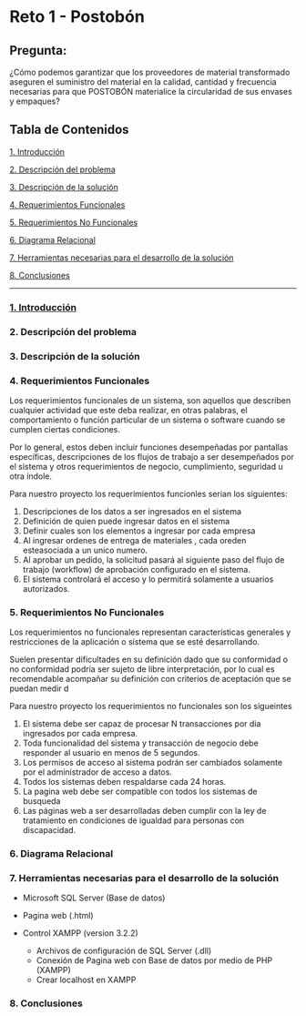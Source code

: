 # Reto 1 - Postobón

## Pregunta:
¿Cómo podemos garantizar que los proveedores de material transformado aseguren el suministro del material en la calidad, cantidad y frecuencia necesarias para que POSTOBÓN materialice la circularidad de sus envases y empaques?

## Tabla de Contenidos
[1. Introducción](#introducción)

[2. Descripción del problema](#descripción-del-problema)

[3. Descripción de la solución](#descripción-de-la-solución)

[4. Requerimientos Funcionales](#requerimientos-funcionales)

[5. Requerimientos No Funcionales](#requerimientos-no-funcionales)

[6. Diagrama Relacional](#diagrama-relacion)

[7. Herramientas necesarias para el desarrollo de la solución](#herramientas-necesarias-para-el-desarrollo-de-la-solución)

[8. Conclusiones](#conclusiones)

***

### [1. Introducción](#introducción)
### 2. Descripción del problema
### 3. Descripción de la solución 
### 4. Requerimientos Funcionales
Los requerimientos funcionales de un sistema, son aquellos que describen cualquier actividad que este deba realizar, en otras palabras, el comportamiento o función particular de un sistema o software cuando se cumplen ciertas condiciones.

Por lo general, estos deben incluir funciones desempeñadas por pantallas específicas, descripciones de los flujos de trabajo a ser desempeñados por el sistema y otros requerimientos de negocio, cumplimiento, seguridad u otra índole.

Para nuestro proyecto los requerimientos funcionles serian los siguientes:
 1. Descripciones de los datos a ser ingresados en el sistema
 2. Definición de quien puede ingresar datos en el sistema
 3. Definir cuales son los elementos a ingresar por cada empresa
 4. Al ingresar ordenes de entrega de materiales , cada oreden esteasociada a un unico numero.
 5. Al aprobar un pedido, la solicitud pasará al siguiente paso del flujo de trabajo (workflow) de aprobación configurado en el sistema.
 6. El sistema controlará el acceso y lo permitirá solamente a usuarios autorizados.
 
### 5. Requerimientos No Funcionales
Los requerimientos no funcionales representan características generales y restricciones de la aplicación o sistema que se esté desarrollando.

Suelen presentar dificultades en su definición dado que su conformidad o no conformidad podría ser sujeto de libre interpretación, por lo cual es recomendable acompañar su definición con criterios de aceptación que se puedan medir d

Para nuestro proyecto los requerimientos no funcionales son los sigueintes

 1. El sistema debe ser capaz de procesar N transacciones por dia ingresados por cada empresa.
 2. Toda funcionalidad del sistema y transacción de negocio debe responder al usuario en menos de 5 segundos.
 3. Los permisos de acceso al sistema podrán ser cambiados solamente por el administrador de acceso a datos.
 4. Todos los sistemas deben respaldarse cada 24 horas.
 5. La pagina web debe ser compatible con todos los sistemas de busqueda
 6. Las páginas web a ser desarrolladas deben cumplir con la ley de tratamiento en condiciones de igualdad para personas con discapacidad.

### 6. Diagrama Relacional
### 7. Herramientas necesarias para el desarrollo de la solución

- Microsoft SQL Server (Base de datos)
- Pagina web (.html)  

- Control XAMPP (version 3.2.2)
  * Archivos de configuración de SQL Server (.dll)
  * Conexión de Pagina web con Base de datos por medio de PHP (XAMPP)
  * Crear localhost en XAMPP
  

### 8. Conclusiones
